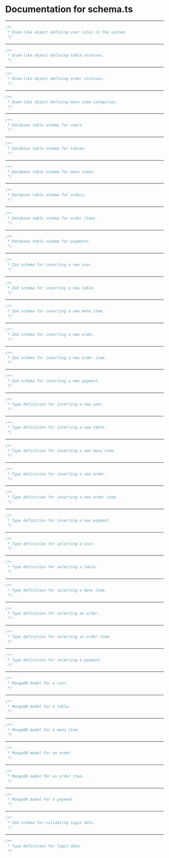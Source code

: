 # Documentation for schema.ts

---
```ts
/**
 * Enum-like object defining user roles in the system.
 */
```

---
```ts
/**
 * Enum-like object defining table statuses.
 */
```

---
```ts
/**
 * Enum-like object defining order statuses.
 */
```

---
```ts
/**
 * Enum-like object defining menu item categories.
 */
```

---
```ts
/**
 * Database table schema for users.
 */
```

---
```ts
/**
 * Database table schema for tables.
 */
```

---
```ts
/**
 * Database table schema for menu items.
 */
```

---
```ts
/**
 * Database table schema for orders.
 */
```

---
```ts
/**
 * Database table schema for order items.
 */
```

---
```ts
/**
 * Database table schema for payments.
 */
```

---
```ts
/**
 * Zod schema for inserting a new user.
 */
```

---
```ts
/**
 * Zod schema for inserting a new table.
 */
```

---
```ts
/**
 * Zod schema for inserting a new menu item.
 */
```

---
```ts
/**
 * Zod schema for inserting a new order.
 */
```

---
```ts
/**
 * Zod schema for inserting a new order item.
 */
```

---
```ts
/**
 * Zod schema for inserting a new payment.
 */
```

---
```ts
/**
 * Type definition for inserting a new user.
 */
```

---
```ts
/**
 * Type definition for inserting a new table.
 */
```

---
```ts
/**
 * Type definition for inserting a new menu item.
 */
```

---
```ts
/**
 * Type definition for inserting a new order.
 */
```

---
```ts
/**
 * Type definition for inserting a new order item.
 */
```

---
```ts
/**
 * Type definition for inserting a new payment.
 */
```

---
```ts
/**
 * Type definition for selecting a user.
 */
```

---
```ts
/**
 * Type definition for selecting a table.
 */
```

---
```ts
/**
 * Type definition for selecting a menu item.
 */
```

---
```ts
/**
 * Type definition for selecting an order.
 */
```

---
```ts
/**
 * Type definition for selecting an order item.
 */
```

---
```ts
/**
 * Type definition for selecting a payment.
 */
```

---
```ts
/**
 * MongoDB model for a user.
 */
```

---
```ts
/**
 * MongoDB model for a table.
 */
```

---
```ts
/**
 * MongoDB model for a menu item.
 */
```

---
```ts
/**
 * MongoDB model for an order.
 */
```

---
```ts
/**
 * MongoDB model for an order item.
 */
```

---
```ts
/**
 * MongoDB model for a payment.
 */
```

---
```ts
/**
 * Zod schema for validating login data.
 */
```

---
```ts
/**
 * Type definition for login data.
 */
```
